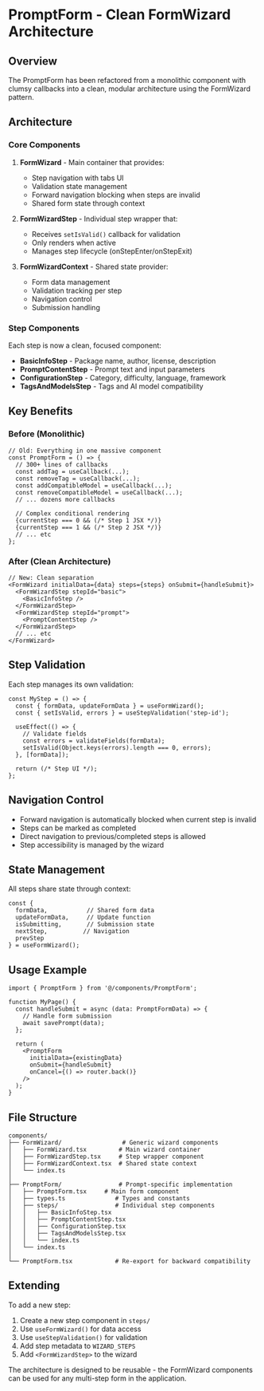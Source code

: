 # PromptForm - Clean FormWizard Architecture

## Overview

The PromptForm has been refactored from a monolithic component with clumsy callbacks into a clean, modular architecture using the FormWizard pattern.

## Architecture

### Core Components

1. **FormWizard** - Main container that provides:
   - Step navigation with tabs UI
   - Validation state management
   - Forward navigation blocking when steps are invalid
   - Shared form state through context

2. **FormWizardStep** - Individual step wrapper that:
   - Receives `setIsValid()` callback for validation
   - Only renders when active
   - Manages step lifecycle (onStepEnter/onStepExit)

3. **FormWizardContext** - Shared state provider:
   - Form data management
   - Validation tracking per step
   - Navigation control
   - Submission handling

### Step Components

Each step is now a clean, focused component:

- **BasicInfoStep** - Package name, author, license, description
- **PromptContentStep** - Prompt text and input parameters
- **ConfigurationStep** - Category, difficulty, language, framework
- **TagsAndModelsStep** - Tags and AI model compatibility

## Key Benefits

### Before (Monolithic)
```tsx
// Old: Everything in one massive component
const PromptForm = () => {
  // 300+ lines of callbacks
  const addTag = useCallback(...);
  const removeTag = useCallback(...);
  const addCompatibleModel = useCallback(...);
  const removeCompatibleModel = useCallback(...);
  // ... dozens more callbacks

  // Complex conditional rendering
  {currentStep === 0 && (/* Step 1 JSX */)}
  {currentStep === 1 && (/* Step 2 JSX */)}
  // ... etc
};
```

### After (Clean Architecture)
```tsx
// New: Clean separation
<FormWizard initialData={data} steps={steps} onSubmit={handleSubmit}>
  <FormWizardStep stepId="basic">
    <BasicInfoStep />
  </FormWizardStep>
  <FormWizardStep stepId="prompt">
    <PromptContentStep />
  </FormWizardStep>
  // ... etc
</FormWizard>
```

## Step Validation

Each step manages its own validation:

```tsx
const MyStep = () => {
  const { formData, updateFormData } = useFormWizard();
  const { setIsValid, errors } = useStepValidation('step-id');

  useEffect(() => {
    // Validate fields
    const errors = validateFields(formData);
    setIsValid(Object.keys(errors).length === 0, errors);
  }, [formData]);

  return (/* Step UI */);
};
```

## Navigation Control

- Forward navigation is automatically blocked when current step is invalid
- Steps can be marked as completed
- Direct navigation to previous/completed steps is allowed
- Step accessibility is managed by the wizard

## State Management

All steps share state through context:

```tsx
const {
  formData,           // Shared form data
  updateFormData,     // Update function
  isSubmitting,       // Submission state
  nextStep,          // Navigation
  prevStep
} = useFormWizard();
```

## Usage Example

```tsx
import { PromptForm } from '@/components/PromptForm';

function MyPage() {
  const handleSubmit = async (data: PromptFormData) => {
    // Handle form submission
    await savePrompt(data);
  };
  
  return (
    <PromptForm
      initialData={existingData}
      onSubmit={handleSubmit}
      onCancel={() => router.back()}
    />
  );
}
```

## File Structure

```
components/
├── FormWizard/                 # Generic wizard components
│   ├── FormWizard.tsx         # Main wizard container
│   ├── FormWizardStep.tsx     # Step wrapper component
│   ├── FormWizardContext.tsx  # Shared state context
│   └── index.ts
│
├── PromptForm/                # Prompt-specific implementation
│   ├── PromptForm.tsx     # Main form component
│   ├── types.ts              # Types and constants
│   ├── steps/                # Individual step components
│   │   ├── BasicInfoStep.tsx
│   │   ├── PromptContentStep.tsx
│   │   ├── ConfigurationStep.tsx
│   │   ├── TagsAndModelsStep.tsx
│   │   └── index.ts
│   └── index.ts
│
└── PromptForm.tsx            # Re-export for backward compatibility
```

## Extending

To add a new step:

1. Create a new step component in `steps/`
2. Use `useFormWizard()` for data access
3. Use `useStepValidation()` for validation
4. Add step metadata to `WIZARD_STEPS`
5. Add `<FormWizardStep>` to the wizard

The architecture is designed to be reusable - the FormWizard components can be used for any multi-step form in the application.

